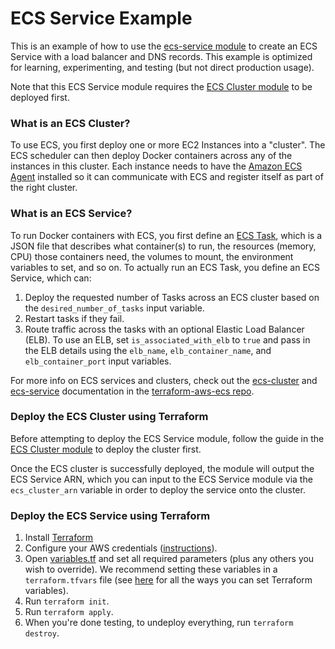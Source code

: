 # ECS Service Example 

This is an example of how to use the [ecs-service
module](/modules/services/ecs-service) to create an ECS Service with a load
balancer and DNS records. 
This example is optimized for learning, experimenting, and testing (but not
direct production usage). 

Note that this ECS Service module requires the [ECS Cluster
module](/modules/services/ecs-cluster) to be
deployed first.  

### What is an ECS Cluster?

To use ECS, you first deploy one or more EC2 Instances into a "cluster". The ECS scheduler can then deploy Docker
containers across any of the instances in this cluster. Each instance needs to have the [Amazon ECS
Agent](http://docs.aws.amazon.com/AmazonECS/latest/developerguide/ECS_agent.html) installed so it can communicate with
ECS and register itself as part of the right cluster.

### What is an ECS Service?

To run Docker containers with ECS, you first define an [ECS
Task](http://docs.aws.amazon.com/AmazonECS/latest/developerguide/task_defintions.html), which is a JSON file that
describes what container(s) to run, the resources (memory, CPU) those containers need, the volumes to mount, the
environment variables to set, and so on. To actually run an ECS Task, you define an ECS Service, which can:

1. Deploy the requested number of Tasks across an ECS cluster based on the `desired_number_of_tasks` input variable.
1. Restart tasks if they fail.
1. Route traffic across the tasks with an optional Elastic Load Balancer (ELB). To use an ELB, set `is_associated_with_elb`
   to `true` and pass in the ELB details using the `elb_name`, `elb_container_name`, and `elb_container_port`
   input variables.

For more info on ECS services and clusters, check out the
[ecs-cluster](https://github.com/gruntwork-io/terraform-aws-ecs/tree/master/modules/ecs-cluster) and
[ecs-service](https://github.com/gruntwork-io/terraform-aws-ecs/tree/master/modules/ecs-service) documentation in the
[terraform-aws-ecs repo](https://github.com/gruntwork-io/terraform-aws-ecs).

### Deploy the ECS Cluster using Terraform 

Before attempting to deploy the ECS Service module, follow the guide in the
[ECS Cluster module](/modules/services/ecs-cluster) to deploy the cluster
first. 

Once the ECS cluster is successfully deployed, the module will output the ECS
Service ARN, which you can input to the ECS Service module via the
`ecs_cluster_arn` variable in order to deploy
the service onto the cluster.

### Deploy the ECS Service using Terraform 

1. Install [Terraform](https://www.terraform.io)
1. Configure your AWS credentials
   ([instructions](https://blog.gruntwork.io/a-comprehensive-guide-to-authenticating-to-aws-on-the-command-line-63656a686799)).
1. Open [variables.tf](variables.tf) and set all required parameters (plus any others you wish to override).
   We recommend setting these variables in a `terraform.tfvars` file (see
   [here](https://www.terraform.io/docs/configuration/variables.html#assigning-values-to-root-module-variables) for
   all the ways you can set Terraform variables).
1. Run `terraform init`.
1. Run `terraform apply`.
1. When you're done testing, to undeploy everything, run `terraform destroy`.
